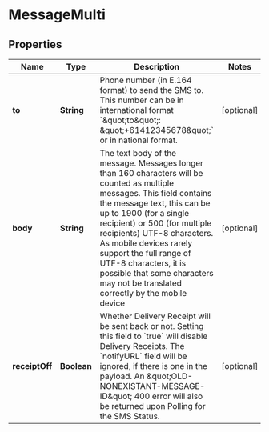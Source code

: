

# MessageMulti

## Properties

Name | Type | Description | Notes
------------ | ------------- | ------------- | -------------
**to** | **String** | Phone number (in E.164 format) to send the SMS to. This number can be in international format &#x60;\&quot;to\&quot;: \&quot;+61412345678\&quot;&#x60; or in national format.  |  [optional]
**body** | **String** | The text body of the message. Messages longer than 160 characters will be counted as multiple messages.  This field contains the message text, this can be up to 1900 (for a single recipient) or 500 (for multiple recipients) UTF-8 characters. As mobile devices rarely support the full range of UTF-8 characters, it is possible that some characters may not be translated correctly by the mobile device  |  [optional]
**receiptOff** | **Boolean** | Whether Delivery Receipt will be sent back or not.  Setting this field to &#x60;true&#x60; will disable Delivery Receipts. The &#x60;notifyURL&#x60; field will be ignored, if there is one in the payload. An \&quot;OLD-NONEXISTANT-MESSAGE-ID\&quot; 400 error will also be returned upon Polling for the SMS Status.  |  [optional]



